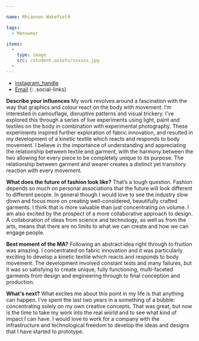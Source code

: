 ```yaml
---

name: Rhiannon Wakefield

tags:
  - Menswear

items:
  -
    type: image
    src: /student_assets/xxxxxx.jpg
  -
---
```

* [instagram_handle](https://www.instagram.com/rhiannonwakefield/)
* [Email](mailto:rhiannon.wakefield@network.rca.ac.uk)
{: .social-links}

**Describe your influences**
My work revolves around a fascination with the way that graphics and colour react on the body with movement. I’m interested in camouflage, disruptive patterns and visual trickery. I’ve explored this through a series of live experiments using light, paint and textiles on the body in combination with experimental photography.
These experiments inspired further exploration of fabric innovation, and resulted in my development of a kinetic textile which reacts and responds to body movement. I believe in the importance of understanding and appreciating the relationship between textile and garment, with the harmony between the two allowing for every piece to be completely unique to its purpose. The relationship between garment and wearer creates a distinct yet transitory reaction with every movement.

**What does the future of fashion look like?**
That’s a tough question. Fashion depends so much on personal associations that the future will look different to different people. In general though I would love to see the industry slow down and focus more on creating well-considered, beautifully crafted garments. I think that is more valuable than just concentrating on volume. I am also excited by the prospect of a more collaborative approach to design. A collaboration of ideas from science and technology, as well as from the arts, means that there are no limits to what we can create and how we can engage people.

**Best moment of the MA?**
Following an abstract idea right through to fruition was amazing. I concentrated on fabric innovation and it was particularly exciting to develop a kinetic textile which reacts and responds to body movement. The development involved constant tests and many failures, but it was so satisfying to create unique, fully functioning, multi-faceted garments from design and engineering through to final conception and production.

**What's next?**
What excites me about this point in my life is that anything can happen. I've spent the last two years in a something of a bubble: concentrating solely on my own creative concepts. That was great, but now is the time to take my work into the real world and to see what kind of impact I can have.  I would love to work for a company with the infrastructure and technological freedom to develop the ideas and designs that I have started to prototype.
